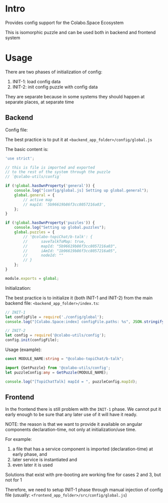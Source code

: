 # Intro

Provides config support for the Colabo.Space Ecosystem

This is isomorphic puzzle and can be used both in backend and frontend system

# Usage

There are two phases of initialization of config:

1. INIT-1: load config data
2. INIT-2: init config puzzle with config data

They are separate because in some systems they should happen at separate places, at separate time

## Backend

Config file:

The best practice is to put it at `<backend_app_folder>/config/global.js`

The basic content is:

```js
'use strict';

// this is file is imported and exported 
// to the rest of the system through the puzzle
// `@colabo-utils/config`

if (!global.hasOwnProperty('general')) {
	console.log("[config/global.js] Setting up global.general");
	global.general = {
		// active map
		// mapId: '5b96619b86f3cc8057216a03',
	};
}

if (!global.hasOwnProperty('puzzles')) {
	console.log("Setting up global.puzzles");
	global.puzzles = {
		// '@colabo-topiChat/b-talk': {
		// 	    saveTalkToMap: true,
		// 	    mapId: "5b96619b86f3cc8057216a03",
		// 	    iAmId: "1b96619b86f3cc8057216a05",
		// 	    nodeId: ""
		// }
	};
}

module.exports = global;
```

Initialization:

The best practice is to initialize it (both INIT-1 and INIT-2) from the main backend file: `<backend_app_folder>/index.ts`:

```ts
// INIT-1
let configFile = require('./config/global');
console.log("[Colabo.Space:index] configFile.paths: %s", JSON.stringify(configFile.paths));

// INIT-2
let config = require('@colabo-utils/config');
config.init(configFile);
```

Usage (example):

```ts
const MODULE_NAME:string = "@colabo-topiChat/b-talk";

import {GetPuzzle} from '@colabo-utils/config';
let puzzleConfig:any = GetPuzzle(MODULE_NAME);

console.log("[TopiChatTalk] mapId = ", puzzleConfig.mapId);
```

## Frontend

In the frontend there is still problem with the `INIT-1` phase. We cannot put it early enough to be sure that any later use of it will have it ready.

NOTE: the reason is that we want to provide it available on angular components declaration-time, not only at initialization/use time.

For example:

1. a file that has a service component is imported (declaration-time) at early phase, and 
2. later service is instantiated and 
3. even later it is used

Solutions that exist with pre-booting are working fine for cases 2 and 3, but not for 1

Therefore, we need to setup INIT-1 phase through manual injection of config file (usually: `<frontend_app_folder>/src/config/global.js`)